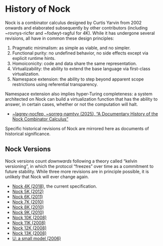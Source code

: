 # History of Nock

Nock is a combinator calculus designed by Curtis Yarvin from 2002 onwards and elaborated subsequently by other contributors (including ~rovnys-ricfer and ~fodwyt-ragful for 4K).  While it has undergone several revisions, all have in common these design principles:

1. Pragmatic minimalism:  as simple as viable, and no simpler.
2. Functional purity:  no undefined behavior, no side effects except via explicit runtime hints.
3. Homoiconicity:  code and data share the same representation.
4. Virtualizability:  the ability to extend the base language via first-class virtualization.
5. Namespace extension:  the ability to step beyond apparent scope restrictions using referential transparency.

Namespace extension also implies hyper-Turing completeness:  a system architected on Nock can build a virtualization function that has the ability to answer, in certain cases, whether or not the computation will halt.

* [~lagrev-nocfep, ~sorreg-namtyv (2025), “A Documentary History of the Nock Combinator Calculus”](https://urbitsystems.tech/article/v02-i01/a-documentary-history-of-the-nock-combinator-calculus)

Specific historical revisions of Nock are mirrored here as documents of historical significance.

## Nock Versions

Nock versions count _downwards_ following a theory called “kelvin versioning”, in which the protocol “freezes” over time as a commitment to future stability.  While three more revisions are in principle possible, it is unlikely that Nock will ever change again.

* [Nock 4K (2018)](../specification/index.md), the current specification.
* [Nock 5K (2012)](nock-5k.md)
* [Nock 6K (2011)](nock-6k.md)
* [Nock 7K (2010)](nock-7k.md)
* [Nock 8K (2010)](nock-8k.md)
* [Nock 9K (2010)](nock-9k.md)
* [Nock 10K (2008)](nock-10k.md)
* [Nock 11K (2008)](nock-11k.md)
* [Nock 12K (2008)](nock-12k.md)
* [Nock 13K (2008)](nock-13k.md)
* [U: a small model (2006)](u-model.md)
